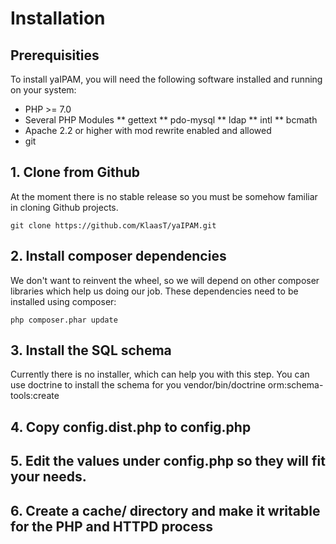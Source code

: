 # Installation

## Prerequisities
To install yaIPAM, you will need the following software installed and running on your system:
* PHP >= 7.0
* Several PHP Modules
** gettext
** pdo-mysql
** ldap
** intl
** bcmath
* Apache 2.2 or higher with mod rewrite enabled and allowed
* git

## 1. Clone from Github

At the moment there is no stable release so you must be somehow familiar in cloning Github projects.

`git clone https://github.com/KlaasT/yaIPAM.git`

## 2. Install composer dependencies

We don't want to reinvent the wheel, so we will depend on other composer libraries which help us doing our job. These dependencies need to be installed using composer:

`php composer.phar update`

## 3. Install the SQL schema

Currently there is no installer, which can help you with this step. You can use doctrine to install the schema for you vendor/bin/doctrine orm:schema-tools:create

## 4. Copy config.dist.php to config.php

## 5. Edit the values under config.php so they will fit your needs.

## 6. Create a cache/ directory and make it writable for the PHP and HTTPD process
